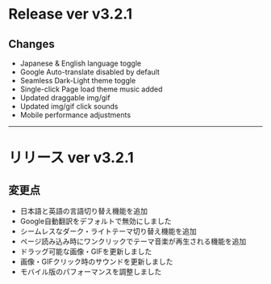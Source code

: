# Release ver v3.2.1

## Changes

- Japanese & English language toggle
- Google Auto-translate disabled by default
- Seamless Dark-Light theme toggle
- Single-click Page load theme music added
- Updated draggable img/gif
- Updated img/gif click sounds
- Mobile performance adjustments

---

# リリース ver v3.2.1

## 変更点

- 日本語と英語の言語切り替え機能を追加
- Google自動翻訳をデフォルトで無効にしました
- シームレスなダーク・ライトテーマ切り替え機能を追加
- ページ読み込み時にワンクリックでテーマ音楽が再生される機能を追加
- ドラッグ可能な画像・GIFを更新しました
- 画像・GIFクリック時のサウンドを更新しました
- モバイル版のパフォーマンスを調整しました